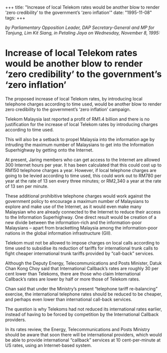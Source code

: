 +++ 
title: "Increase of local Telekom rates would be another blow to render ‘zero credibility’ to the government’s ‘zero inflation’"
date: "1995-11-08"
tags:
+++

_by Parliamentary Opposition Leader, DAP Secretary-General and MP for Tanjung, Lim Kit Siang, in Petaling Jaya on Wednesday, November 8, 1995:_

# Increase of local Telekom rates would be another blow to render ‘zero credibility’ to the government’s ‘zero inflation’

The proposed increase of local Telekom rates, by introducing local telephone charges according to time used, would be another blow to render zero credibility to the government’s ‘zero inflation’ campaign.</u>

Telekom Malaysia last reported a profit of RM1.4 billion and there is no justification for the increase of local Telekom rates by introducing charges according to time used.

This will also be a setback to propel Malaysia into the information age by intruding the maximum number of Malaysians to get into the Information Superhighway by getting onto the Internet.

At present, Jaring members who can get access to the Internet are allowed 300 Internet hours per year. It has been calculated that this could cost up to RM150 telephone charges a year. However, if local telephone charges are going to be levied according to time used, this could work out to RM780 per year at the rate of 13 sen every three minutes; or RM2,340 a year at the rate of 13 sen per minute.

These additional prohibitive telephone charges would work against the government policy to encourage a maximum number of Malaysians to explore and make use of the Internet, as it would even make many Malaysian who are already connected to the Internet to reduce their access to the Information Superhighway. One direct result would be creation of a new divide between the information-rich and the information-poor Malaysians – apart from bracketting Malaysia among the information-poor nations in the global information infrastructure (GII).

Telekom must not be allowed to impose charges on local calls according to time used to subsidise its reduction of tariffs for international trunk calls to fight cheaper international trunk tariffs provided by “call-back” services.

Although the Deputy Energy, Telecommunications and Posts Minister, Datuk Chan Kong Choy said that International Callback’s rates are roughly 30 per cent lower than Telekoms, there are those who claim International Callback’s rates are lower by half or more those of Telekom rates.

Chan said that under the Ministry’s present “telephone tariff re-balancing” exercise, the international telephone rates should be reduced to be cheaper, and perhaps even lower than international call-back services.

The question is why Telekoms had not reduced its international rates earlier, instead of having to be forced by competition by the International Callback providers.

In its rates review, the Energy, Telecommunications and Posts Ministry should be aware that soon there will be international providers, which would be able to provide international “callback” services at 10 cent-per-minute at US rates, using an Internet-based system.
 
